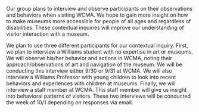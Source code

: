 Our group plans to interview and observe participants on their observations and behaviors when visiting WCMA. We hope to gain more insight on how to make museums more accessible for people of all ages and regardless of disabilities. These contextual inquiries will improve our understanding of visitor interaction with a museum. 


We plan to use three different participants for our contextual inquiry. First, we plan to interview a Williams student with no expertise in art or museums. We will observe his/her behavior and actions in WCMA, noting their approach/observations of art and navigation of the museum. We will be conducting this interview either 9/30 or 9/31 at WCMA. We will also interview a Williams Professor with young children to look into recent behaviors and experiences with children at museums. Finally, we will interview a staff member at WCMA. This staff member will give us insight into behavioral patterns of visitors. These two interviews will be conducted the week of 10/1 depending on responses via email. 
